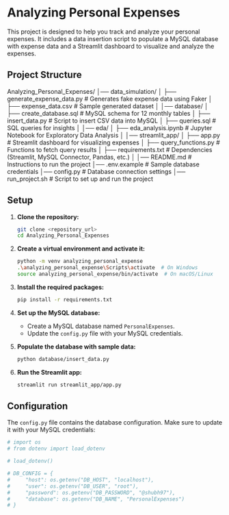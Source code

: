 # Analyzing Personal Expenses

This project is designed to help you track and analyze your personal expenses. It includes a data insertion script to populate a MySQL database with expense data and a Streamlit dashboard to visualize and analyze the expenses.

## Project Structure
Analyzing_Personal_Expenses/
│── data_simulation/
│   ├── generate_expense_data.py  # Generates fake expense data using Faker
│   ├── expense_data.csv  # Sample generated dataset
│
│── database/
│   ├── create_database.sql  # MySQL schema for 12 monthly tables
│   ├── insert_data.py  # Script to insert CSV data into MySQL
│   ├── queries.sql  # SQL queries for insights
│
│── eda/
│   ├── eda_analysis.ipynb  # Jupyter Notebook for Exploratory Data Analysis
│
│── streamlit_app/
│   ├── app.py  # Streamlit dashboard for visualizing expenses
│   ├── query_functions.py  # Functions to fetch query results
│   ├── requirements.txt  # Dependencies (Streamlit, MySQL Connector, Pandas, etc.)
│
│── README.md  # Instructions to run the project
│── .env.example  # Sample database credentials
│── config.py  # Database connection settings
│── run_project.sh  # Script to set up and run the project

## Setup

1. **Clone the repository:**

    ```sh
    git clone <repository_url>
    cd Analyzing_Personal_Expenses
    ```

2. **Create a virtual environment and activate it:**

    ```sh
    python -m venv analyzing_personal_expense
    .\analyzing_personal_expense\Scripts\activate  # On Windows
    source analyzing_personal_expense/bin/activate  # On macOS/Linux
    ```

3. **Install the required packages:**

    ```sh
    pip install -r requirements.txt
    ```

4. **Set up the MySQL database:**

    - Create a MySQL database named `PersonalExpenses`.
    - Update the `config.py` file with your MySQL credentials.

5. **Populate the database with sample data:**

    ```sh
    python database/insert_data.py
    ```

6. **Run the Streamlit app:**

    ```sh
    streamlit run streamlit_app/app.py
    ```

## Configuration

The `config.py` file contains the database configuration. Make sure to update it with your MySQL credentials:

```python
# import os
# from dotenv import load_dotenv

# load_dotenv()

# DB_CONFIG = {
#     "host": os.getenv("DB_HOST", "localhost"),
#     "user": os.getenv("DB_USER", "root"),
#     "password": os.getenv("DB_PASSWORD", "@shubh97"),
#     "database": os.getenv("DB_NAME", "PersonalExpenses")
# }
